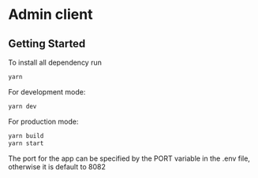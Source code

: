 # Admin client

## Getting Started

To install all dependency run
```bash
yarn
```

For development mode:

```bash
yarn dev
```

For production mode:

```bash
yarn build
yarn start
```

The port for the app can be specified by the PORT variable in the .env file, otherwise it is default to 8082

